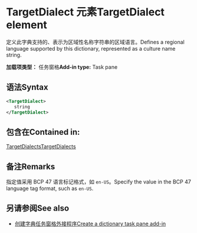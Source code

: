 # <a name="targetdialect-element"></a><span data-ttu-id="4473b-101">TargetDialect 元素</span><span class="sxs-lookup"><span data-stu-id="4473b-101">TargetDialect element</span></span>

<span data-ttu-id="4473b-102">定义此字典支持的、表示为区域性名称字符串的区域语言。</span><span class="sxs-lookup"><span data-stu-id="4473b-102">Defines a regional language supported by this dictionary, represented as a culture name string.</span></span>

<span data-ttu-id="4473b-103">**加载项类型：** 任务窗格</span><span class="sxs-lookup"><span data-stu-id="4473b-103">**Add-in type:** Task pane</span></span>

## <a name="syntax"></a><span data-ttu-id="4473b-104">语法</span><span class="sxs-lookup"><span data-stu-id="4473b-104">Syntax</span></span>

```XML
<TargetDialect>
   string 
</TargetDialect>
```

## <a name="contained-in"></a><span data-ttu-id="4473b-105">包含在</span><span class="sxs-lookup"><span data-stu-id="4473b-105">Contained in:</span></span>

[<span data-ttu-id="4473b-106">TargetDialects</span><span class="sxs-lookup"><span data-stu-id="4473b-106">TargetDialects</span></span>](targetdialects.md)

## <a name="remarks"></a><span data-ttu-id="4473b-107">备注</span><span class="sxs-lookup"><span data-stu-id="4473b-107">Remarks</span></span>

<span data-ttu-id="4473b-108">指定值采用 BCP 47 语言标记格式，如 `en-US`。</span><span class="sxs-lookup"><span data-stu-id="4473b-108">Specify the value in the BCP 47 language tag format, such as  `en-US`.</span></span>

## <a name="see-also"></a><span data-ttu-id="4473b-109">另请参阅</span><span class="sxs-lookup"><span data-stu-id="4473b-109">See also</span></span>

- [<span data-ttu-id="4473b-110">创建字典任务窗格外接程序</span><span class="sxs-lookup"><span data-stu-id="4473b-110">Create a dictionary task pane add-in</span></span>](https://docs.microsoft.com/office/dev/add-ins/word/dictionary-task-pane-add-ins)
    
